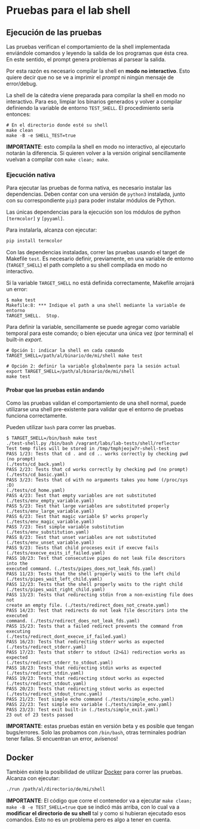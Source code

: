 # Pruebas para el lab shell

## Ejecución de las pruebas

Las pruebas verifican el comportamiento de la shell implementada enviándole
comandos y leyendo la salida de los programas que ésta crea. En este sentido, el
prompt genera problemas al parsear la salida.

Por esta razón es necesario compilar la shell en **modo no interactivo**. Esto
quiere decir que no se ve a imprimir el _prompt_ ni ningún mensaje de
error/debug.

La shell de la cátedra viene preparada para compilar la shell en modo no
interactivo. Para eso, limpiar los binarios generados y volver a compilar
definiendo la variable de entorno `TEST_SHELL`. El procedimiento sería entonces:

```
# En el directorio donde esté su shell
make clean
make -B -e SHELL_TEST=true
```

**IMPORTANTE**: esto compila la shell en modo no interactivo, al ejecutarlo
notarán la diferencia. Si quieren volver a la versión original sencillamente
vuelvan a compilar con `make clean; make`.

### Ejecución nativa

Para ejecutar las pruebas de forma nativa, es necesario instalar las
dependencias. Deben contar con una versión de `python3` instalada, junto con su
correspondiente `pip3` para poder instalar módulos de Python.

Las únicas dependencias para la ejecución son los módulos de python `[termcolor]` y `[pyyaml]`.

[termcolor]: https://pypi.org/project/termcolor/
[pyyaml]: https://pyyaml.org/

Para instalarla, alcanza con ejecutar:

```bash
pip install termcolor
```

Con las dependencias instaladas, correr las pruebas usando el target de Makefile
`test`. Es necesario definir, previamente, en una variable de entorno
(`TARGET_SHELL`) el path completo a su shell compilada en modo no interactivo.

Si la variable `TARGET_SHELL` no está definida correctamente, Makefile arrojará
un error:

```
$ make test
Makefile:8: *** Indique el path a una shell mediante la variable de entorno
TARGET_SHELL.  Stop.
```

Para definir la variable, sencillamente se puede agregar como variable temporal
para este comando; o bien ejecutar una única vez (por terminal) el built-in
_export_.

```
# Opción 1: indicar la shell en cada comando
TARGET_SHELL=/path/al/binario/de/mi/shell make test

# Opción 2: definir la variable globalmente para la sesión actual
export TARGET_SHELL=/path/al/binario/de/mi/shell
make test
```

#### Probar que las pruebas están andando

Como las pruebas validan el comportamiento de una shell normal, puede utilizarse
una shell pre-existente para validar que el entorno de pruebas funciona
correctamente.

Pueden utilizar `bash` para correr las pruebas.

```
$ TARGET_SHELL=/bin/bash make test
./test-shell.py /bin/bash /vagrant/labs/lab-tests/shell/reflector
Test temp files will be stored in /tmp/tmphjeojw7r-shell-test
PASS 1/23: Tests that cd . and cd .. works correctly by checking pwd (no prompt)
(./tests/cd_back.yaml)
PASS 2/23: Tests that cd works correctly by checking pwd (no prompt)
(./tests/cd_basic.yaml)
PASS 3/23: Tests that cd with no arguments takes you home (/proc/sys :D)
(./tests/cd_home.yaml)
PASS 4/23: Test that empty variables are not substituted
(./tests/env_empty_variable.yaml)
PASS 5/23: Test that large variables are substituted properly
(./tests/env_large_variable.yaml)
PASS 6/23: Test that magic variable $? works properly
(./tests/env_magic_variable.yaml)
PASS 7/23: Test simple variable substitution (./tests/env_substitution.yaml)
PASS 8/23: Test that unset variables are not substituted
(./tests/env_unset_variable.yaml)
PASS 9/23: Tests that child proceses exit if execve fails
(./tests/execve_exits_if_failed.yaml)
PASS 10/23: Test that consecutive pipes do not leak file descritors into the
executed command. (./tests/pipes_does_not_leak_fds.yaml)
PASS 11/23: Tests that the shell properly waits to the left child
(./tests/pipes_wait_left_child.yaml)
PASS 12/23: Tests that the shell properly waits to the right child
(./tests/pipes_wait_right_child.yaml)
PASS 13/23: Tests that redirecting stdin from a non-existing file does not
create an empty file. (./tests/redirect_does_not_create.yaml)
PASS 14/23: Test that redirects do not leak file descritors into the executed
command. (./tests/redirect_does_not_leak_fds.yaml)
PASS 15/23: Tests that a failed redirect prevents the command from executing
(./tests/redirect_dont_execve_if_failed.yaml)
PASS 16/23: Tests that redirecting stderr works as expected
(./tests/redirect_stderr.yaml)
PASS 17/23: Tests that stderr to stdout (2>&1) redirection works as expected
(./tests/redirect_stderr_to_stdout.yaml)
PASS 18/23: Tests that redirecting stdin works as expected
(./tests/redirect_stdin.yaml)
PASS 19/23: Tests that redirecting stdout works as expected
(./tests/redirect_stdout.yaml)
PASS 20/23: Tests that redirecting stdout works as expected
(./tests/redirect_stdout_trunc.yaml)
PASS 21/23: Test simple echo command (./tests/simple_echo.yaml)
PASS 22/23: Test simple env variable (./tests/simple_env.yaml)
PASS 23/23: Test exit built-in (./tests/simple_exit.yaml)
23 out of 23 tests passed
```

**IMPORTANTE**: estas pruebas están en versión beta y es posible que tengan
bugs/errores. Solo las probamos con `/bin/bash`, otras terminales podrían tener
fallas. Si encuentran un error, avísenos!

## Docker

También existe la posibilidad de utilizar [Docker](https://docs.docker.com/engine/install/) para correr las pruebas. Alcanza con ejecutar:

```bash
./run /path/al/directorio/de/mi/shell
```

**IMPORTANTE**: El código que corre el contenedor va a ejecutar `make clean;
make -B -e TEST_SHELL=true` que se indicó más arriba, con lo cual va a
**modificar el directorio de su shell** tal y como si hubieran ejecutado esos
comandos. Esto no es un problema pero es algo a tener en cuenta.


